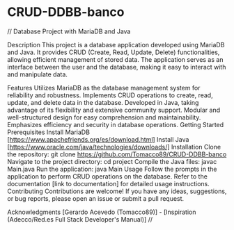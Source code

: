 # CRUD-DDBB-banco
// Database Project with MariaDB and Java

Description
This project is a database application developed using MariaDB and Java. It provides CRUD (Create, Read, Update, Delete) functionalities, allowing efficient management of stored data. The application serves as an interface between the user and the database, making it easy to interact with and manipulate data.

Features
Utilizes MariaDB as the database management system for reliability and robustness.
Implements CRUD operations to create, read, update, and delete data in the database.
Developed in Java, taking advantage of its flexibility and extensive community support.
Modular and well-structured design for easy comprehension and maintainability.
Emphasizes efficiency and security in database operations.
Getting Started
Prerequisites
Install MariaDB [https://www.apachefriends.org/es/download.html]
Install Java [https://www.oracle.com/java/technologies/downloads/]
Installation
Clone the repository: git clone 
https://github.com/Tomacco89/CRUD-DDBB-banco
Navigate to the project directory: cd project
Compile the Java files: javac Main.java
Run the application: java Main
Usage
Follow the prompts in the application to perform CRUD operations on the database.
Refer to the documentation [link to documentation] for detailed usage instructions.
Contributing
Contributions are welcome! If you have any ideas, suggestions, or bug reports, please open an issue or submit a pull request.

Acknowledgments
[Gerardo Acevedo (Tomacco89)] - [Inspiration (Adecco/Red.es Full Stack Developer's Manual)] //
